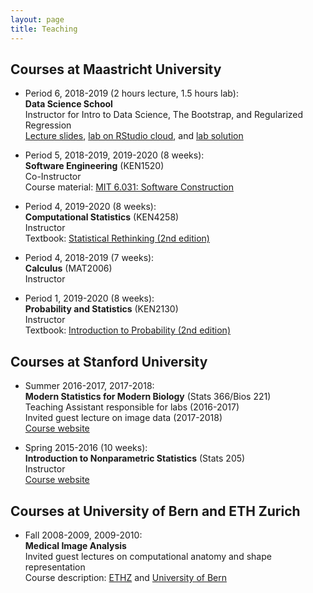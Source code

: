 ```yaml
---
layout: page
title: Teaching
---
```


## Courses at Maastricht University

* Period 6, 2018-2019 (2 hours lecture, 1.5 hours lab): <br>
**Data Science School** <br>
Instructor for Intro to Data Science, The Bootstrap, and Regularized Regression <br>
[Lecture slides](https://christofseiler.github.io/data_science_school/dke_dss_lecture_01.pdf), [lab on RStudio cloud](https://rstudio.cloud/project/350555), and [lab solution](http://christofseiler.github.io/data_science_school/dke_dss_lab_01.html)

* Period 5, 2018-2019, 2019-2020 (8 weeks): <br>
**Software Engineering** (KEN1520) <br>
Co-Instructor <br>
Course material: [MIT 6.031: Software Construction](http://web.mit.edu/6.031/)

* Period 4, 2019-2020 (8 weeks): <br>
**Computational Statistics** (KEN4258) <br>
Instructor <br>
Textbook: [Statistical Rethinking (2nd edition)](https://xcelab.net/rm/statistical-rethinking/)

* Period 4, 2018-2019 (7 weeks): <br>
**Calculus** (MAT2006) <br>
Instructor <br>

* Period 1, 2019-2020 (8 weeks): <br>
**Probability and Statistics** (KEN2130) <br>
Instructor <br>
Textbook: [Introduction to Probability (2nd edition)](https://drive.google.com/file/d/1VmkAAGOYCTORq1wxSQqy255qLJjTNvBI/view)

## Courses at Stanford University

* Summer 2016-2017, 2017-2018: <br>
**Modern Statistics for Modern Biology** (Stats 366/Bios 221) <br>
Teaching Assistant responsible for labs (2016-2017) <br>
Invited guest lecture on image data (2017-2018) <br>
[Course website](http://web.stanford.edu/class/bios221/index.html)

* Spring 2015-2016 (10 weeks): <br>
**Introduction to Nonparametric Statistics** (Stats 205) <br>
Instructor <br>
[Course website](http://christofseiler.github.io/stats205/)

## Courses at University of Bern and ETH Zurich

* Fall 2008-2009, 2009-2010: <br>
**Medical Image Analysis** <br>
Invited guest lectures on computational anatomy and shape representation<br>
Course description: [ETHZ](http://www.vvz.ethz.ch/lerneinheitPre.do?semkez=2018S&lerneinheitId=122115&lang=en) and [University of Bern](http://www.bme.master.unibe.ch/studies/curriculum/list_of_courses/medical_image_analysis/)
